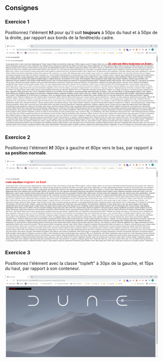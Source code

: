 ## Consignes

### Exercice 1


Positionnez l'élément **h1** 
pour qu'il soit **toujours** à 50px du haut et à 50px de la droite, par rapport aux bords de la fenêtre/du cadre.

![resultat exercice 1](/result/result1.png)

### Exercice 2

Positionnez l'élément **h1** 30px à gauche et 80px vers le bas, par rapport à **sa position normale**.

![resultat exercice 2](/result/result2.png)

### Exercice 3

Positionnez l'élément avec la classe "topleft" à 30px de la gauche, et 15px du haut, par rapport à son conteneur.

![resultat exercice 3](/result/result3.png)